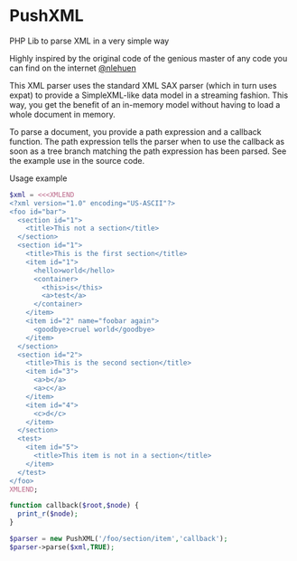 # PushXML
PHP Lib to parse XML in a very simple way

Highly inspired by the original code of the genious master of any code you can find on the internet [@nlehuen](https://github.com/nlehuen)

This XML parser uses the standard XML SAX parser (which in turn uses expat) to provide a SimpleXML-like data model in a streaming fashion. This way, you get the benefit of an in-memory model without having to load a whole document in memory.

To parse a document, you provide a path expression and a callback function. The path expression tells the parser when to use the callback as soon as a tree branch matching the path expression has been parsed. See the example use in the source code.

 Usage example
```php
$xml = <<<XMLEND
<?xml version="1.0" encoding="US-ASCII"?>
<foo id="bar">
  <section id="1">
    <title>This not a section</title>
  </section>
  <section id="1">
    <title>This is the first section</title>
    <item id="1">
      <hello>world</hello>
      <container>
        <this>is</this>
        <a>test</a>
      </container>
    </item>
    <item id="2" name="foobar again">
      <goodbye>cruel world</goodbye>
    </item>
  </section>
  <section id="2">
    <title>This is the second section</title>
    <item id="3">
      <a>b</a>
      <a>c</a>
    </item>
    <item id="4">
      <c>d</c>
    </item>
  </section>
  <test>
    <item id="5">
      <title>This item is not in a section</title>
    </item>
  </test>
</foo>
XMLEND;

function callback($root,$node) {
  print_r($node);
}

$parser = new PushXML('/foo/section/item','callback');
$parser->parse($xml,TRUE);
```
